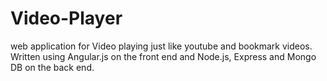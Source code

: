 # Video-Player
web application for Video playing just like youtube and bookmark videos. 
Written using Angular.js on the front end and Node.js, Express and Mongo DB on the back end.
